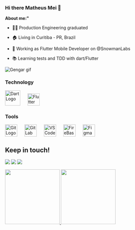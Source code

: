 ### Hi there Matheus Mei 👋



**About me:"**

- 👨‍🎓 Production Engineering graduated

- 🏠 Living in Curitiba - PR, Brazil

- 🚀 Working as Flutter Mobile Developer on @SnowmanLabs

- 📚 Learning tests and TDD with dart/Flutter

<img src="https://tenor.com/pt-BR/view/pokemon-wink-gengar-gif-20793239" alt="Gengar gif" />



### Technology

<div>
          
<img src="https://cdn.jsdelivr.net/gh/devicons/devicon/icons/dart/dart-plain-wordmark.svg" alt="Dart Logo" height="50" width="50" style="display:inline-block; margin-right:20px;"/> 
<img src="https://cdn.jsdelivr.net/gh/devicons/devicon/icons/flutter/flutter-original.svg" alt="Flutter Logo" height="40" width="40" style="display:inline-block;"/>
          
</div>

### Tools

<div>
<img src="https://cdn.jsdelivr.net/gh/devicons/devicon/icons/git/git-plain-wordmark.svg" alt="Git Logo" height="40" width="40" style="display:inline-block; margin-right:20px;"/>
<img src="https://cdn.jsdelivr.net/gh/devicons/devicon/icons/gitlab/gitlab-original-wordmark.svg" alt="GitLab Logo" height="40" width="40" style="display:inline-block; margin-right:20px;"/>
<img src="https://cdn.jsdelivr.net/gh/devicons/devicon/icons/vscode/vscode-original.svg" alt="VSCode Logo" height="40" width="40" style="display:inline-block; margin-right:20px;"/>
<img src="https://cdn.jsdelivr.net/gh/devicons/devicon/icons/firebase/firebase-plain-wordmark.svg" alt="FireBase Logo" height="40" width="40" style="display:inline-block; margin-right:20px;"/>
<img src="https://cdn.jsdelivr.net/gh/devicons/devicon/icons/figma/figma-original.svg" alt="Figma Logo" height="40" width="40" style="display:inline-block; margin-right:20px;"/>
</div>        

## Keep in touch!


<div>

<a href="https://instagram.com/matheusmei/?hl=pt" target="_blank"><img src="https://img.shields.io/badge/-Instagram-%23E4405F?style=for-the-badge&logo=instagram&logoColor=white" target="_blank"></a>
<a href = "mailto:matheus.cmei@gmail.com"><img src="https://img.shields.io/badge/Gmail-D14836?style=for-the-badge&logo=gmail&logoColor=white" target="_blank"></a>
<a href="https://www.linkedin.com/in/matheus-mei-27221710a/" target="_blank"><img src="https://img.shields.io/badge/-LinkedIn-%230077B5?style=for-the-badge&logo=linkedin&logoColor=white" target="_blank"></a>   
</div>


<div>
<a href="https://github.com/seu-usuário-aqui">
<img height="180em" src="https://github-readme-stats.vercel.app/api/top-langs/?matheusmei-aqui&layout=compact&langs_count=7&theme=dracula"/>
<img height="180em" src="https://github-readme-stats.vercel.app/api?matheusmei-aqui&show_icons=true&theme=dracula&include_all_commits=true&count_private=true"/>
</div>
          

          
          
      
          
